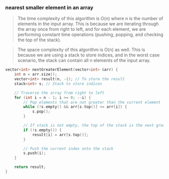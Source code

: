 ### nearest smaller element in an array

>The time complexity of this algorithm is O(n) where n is the number of elements in the input array. This is because we are iterating through the array once from right to left, and for each element, we are performing constant time operations (pushing, popping, and checking the top of the stack).

>The space complexity of this algorithm is O(n) as well. This is because we are using a stack to store indices, and in the worst case scenario, the stack can contain all n elements of the input array.

```cpp
vector<int> nextGreaterElement(vector<int> &arr) {
    int n = arr.size();
    vector<int> result(n, -1); // To store the result
    stack<int> s; // Stack to store indices

    // Traverse the array from right to left
    for (int i = n - 1; i >= 0; --i) {
        // Pop elements that are not greater than the current element
        while (!s.empty() && arr[s.top()] <= arr[i]) {
            s.pop();
        }

        // If stack is not empty, the top of the stack is the next greater element
        if (!s.empty()) {
            result[i] = arr[s.top()];
        }

        // Push the current index onto the stack
        s.push(i);
    }

    return result;
}

```
